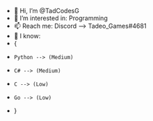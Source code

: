 - 👋 Hi, I’m @TadCodesG
- 👀 I’m interested in: Programming
- 📫 Reach me: Discord --> Tadeo_Games#4681
- 📕 I know:
- {   
-     Python --> (Medium)
-     C# --> (Medium)
-     C --> (Low)
-     Go --> (Low)
- }
